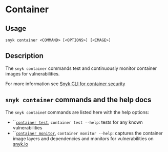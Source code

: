 # Container

## Usage

`snyk container <COMMAND> [<OPTIONS>] [<IMAGE>]`

## Description

The `snyk container` commands test and continuously monitor container images for vulnerabilities.

For more information see [Snyk CLI for container security](https://docs.snyk.io/products/snyk-container/snyk-cli-for-container-security)

## `snyk container` commands and the help docs

The `snyk containe`r commands are listed here with the help options:

* ``[`container test`](container-test.md), `container test --help`: tests for any known vulnerabilities
* ``[`container monitor`](container-monitor.md), `container monitor --help`: captures the container image layers and dependencies and monitors for vulnerabilities on [snyk.io](https://snyk.io)
